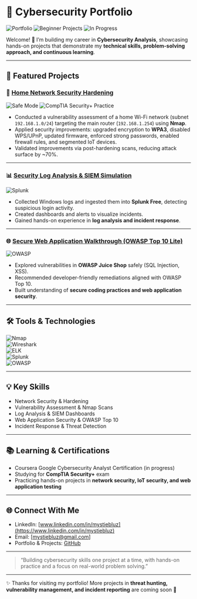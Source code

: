 # 🔐 Cybersecurity Portfolio  

![Portfolio](https://img.shields.io/badge/Portfolio-Cybersecurity-blueviolet)
![Beginner Projects](https://img.shields.io/badge/Level-Beginner-blue)
![In Progress](https://img.shields.io/badge/Status-In%20Progress-orange)

Welcome! 👋 I’m building my career in **Cybersecurity Analysis**, showcasing hands-on projects that demonstrate my **technical skills, problem-solving approach, and continuous learning**.  

---

## 🌟 Featured Projects

### 🏡 [Home Network Security Hardening](./home-network-security/README.md)  
![Safe Mode](https://img.shields.io/badge/Mode-Safe%20Mode-green)
![CompTIA Security+ Practice](https://img.shields.io/badge/CompTIA%20Security+-Practice-yellow)

- Conducted a vulnerability assessment of a home Wi-Fi network (subnet `192.168.1.0/24`) targeting the main router (`192.168.1.254`) using **Nmap**.  
- Applied security improvements: upgraded encryption to **WPA3**, disabled WPS/UPnP, updated firmware, enforced strong passwords, enabled firewall rules, and segmented IoT devices.  
- Validated improvements via post-hardening scans, reducing attack surface by ~70%.  

---

### 📊 [Security Log Analysis & SIEM Simulation](./siem-log-analysis/README.md)  
![Splunk](https://img.shields.io/badge/Tool-Splunk-lightgrey)

- Collected Windows logs and ingested them into **Splunk Free**, detecting suspicious login activity.  
- Created dashboards and alerts to visualize incidents.  
- Gained hands-on experience in **log analysis and incident response**.  

---

### 🌐 [Secure Web Application Walkthrough (OWASP Top 10 Lite)](./owasp-web-app/README.md)  
![OWASP](https://img.shields.io/badge/Tool-OWASP_Juice_Shop-orange)

- Explored vulnerabilities in **OWASP Juice Shop** safely (SQL Injection, XSS).  
- Recommended developer-friendly remediations aligned with OWASP Top 10.  
- Built understanding of **secure coding practices and web application security**.  

---

## 🛠️ Tools & Technologies  

![Nmap](https://img.shields.io/badge/Tool-Nmap-blue)  
![Wireshark](https://img.shields.io/badge/Tool-Wireshark-blueviolet)  
![ELK](https://img.shields.io/badge/Tool-ELK_Stack-yellow)  
![Splunk](https://img.shields.io/badge/Tool-Splunk-lightgrey)  
![OWASP](https://img.shields.io/badge/Tool-OWASP_Juice_Shop-orange)  

---

## 💡 Key Skills  

- Network Security & Hardening  
- Vulnerability Assessment & Nmap Scans  
- Log Analysis & SIEM Dashboards  
- Web Application Security & OWASP Top 10  
- Incident Response & Threat Detection  

---

## 📚 Learning & Certifications  

- Coursera Google Cybersecurity Analyst Certification (in progress)  
- Studying for **CompTIA Security+** exam  
- Practicing hands-on projects in **network security, IoT security, and web application testing**  

---

## 🌐 Connect With Me  

- LinkedIn: [www.linkedin.com/in/mystiebluz](https://www.linkedin.com/in/mystiebluz)  
- Email: [mystiebluz@gmail.com]  
- Portfolio & Projects: [GitHub](https://github.com/mystiebluz)  

---

> “Building cybersecurity skills one project at a time, with hands-on practice and a focus on real-world problem solving.”



---

✨ Thanks for visiting my portfolio! More projects in **threat hunting, vulnerability management, and incident reporting** are coming soon 🚀
